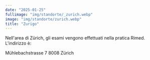 ```yaml
---
date: "2025-01-25"
fullimage: "img/standorte/_zurich.webp"
image: "img/standorte/zurich.webp"
title: "Zurigo"
---
```


Nell'area di Zürich, gli esami vengono effettuati nella pratica Rimed. L'indirizzo è:

Mühlebachstrasse 7
8008 Zürich
